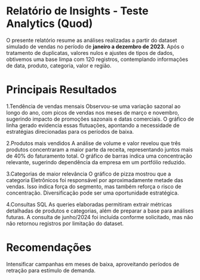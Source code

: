 # Relatório de Insights - Teste Analytics (Quod)
O presente relatório resume as análises realizadas a partir do dataset simulado de vendas no período de **janeiro a dezembro de 2023.** Após o tratamento de duplicatas, valores nulos e ajustes de tipos de dados, obtivemos uma base limpa com 120 registros, contemplando informações de data, produto, categoria, valor e região.

# Principais Resultados
 1.Tendência de vendas mensais
   Observou-se uma variação sazonal ao longo do ano, com picos de vendas nos meses de março e novembro, sugerindo impacto de promoções sazonais e datas comerciais. O gráfico de linha gerado evidencia essas flutuações, apontando a necessidade de estratégias direcionadas para os períodos de baixa.

2.Produtos mais vendidos
   A análise de volume e valor revelou que três produtos concentraram a maior parte da receita, representando juntos mais de 40% do faturamento total. O gráfico de barras indica uma concentração relevante, sugerindo dependência da empresa em um portfólio reduzido.

3.Categorias de maior relevância
   O gráfico de pizza mostrou que a categoria Eletrônicos foi responsável por aproximadamente metade das vendas. Isso indica força do segmento, mas também reforça o risco de concentração. Diversificação pode ser uma oportunidade estratégica.

4.Consultas SQL
   As queries elaboradas permitiram extrair métricas detalhadas de produtos e categorias, além de preparar a base para análises futuras. A consulta de junho/2024 foi incluída conforme solicitado, mas não não retornou registros por limitação do dataset.

# Recomendações
Intensificar campanhas em meses de baixa, aproveitando períodos de retração para estímulo de demanda.
